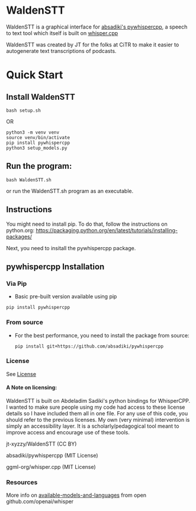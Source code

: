 # WaldenSTT

WaldenSTT is a graphical interface for [absadiki's pywhispercpp](https://github.com/absadiki/pywhispercpp/), a speech to text tool
which itself is built on  [whisper.cpp](https://github.com/ggerganov/whisper.cpp)

WaldenSTT was created by JT for the folks at CiTR to make it easier to autogenerate text transcriptions of podcasts.

# Quick Start

## Install WaldenSTT

```
bash setup.sh
```

OR

```
python3 -m venv venv
source venv/bin/activate
pip install pywhispercpp
python3 setup_models.py
```

## Run the program:

```
bash WaldenSTT.sh
```

or run the WaldenSTT.sh program as an executable.

## Instructions

You might need to install pip. To do that, follow the instructions on python.org:
https://packaging.python.org/en/latest/tutorials/installing-packages/

Next, you need to insitall the pywhispercpp package.

## pywhispercpp Installation

### Via Pip

* Basic pre-built version available using pip

```shell
pip install pywhispercpp
```

### From source

* For the best performance, you need to install the package from source:
  
  ```shell
  pip install git+https://github.com/absadiki/pywhispercpp
  ```

### License

See [License](License.md)

#### A Note on licensing: 
WaldenSTT is built on Abdeladim Sadiki's python bindings for WhisperCPP. I wanted to make sure people using my code had access to these license details so I have included them all in one file. For any use of this code, you should refer to the previous licenses. My own (very minimal) intervention is simply an accessibility layer. It is a scholarly/pedagogical tool meant to improve access and encourage use of these tools.

jt-xyzzy/WaldenSTT (CC BY)

absadiki/pywhispercpp (MIT License)

ggml-org/whisper.cpp (MIT License)

### Resources

More info on [available-models-and-languages](https://github.com/openai/whisper?tab=readme-ov-file#available-models-and-languages) from open github.com/openai/whisper
